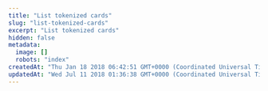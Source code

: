 ```yaml
---
title: "List tokenized cards"
slug: "list-tokenized-cards"
excerpt: "List tokenized cards"
hidden: false
metadata: 
  image: []
  robots: "index"
createdAt: "Thu Jan 18 2018 06:42:51 GMT+0000 (Coordinated Universal Time)"
updatedAt: "Wed Jul 11 2018 01:36:38 GMT+0000 (Coordinated Universal Time)"
---
```

